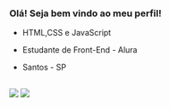 ### Olá! Seja bem vindo ao meu perfil!
 
- HTML,CSS e JavaScript
- Estudante de Front-End - Alura 
- Santos - SP 



  ##

 <div>
  <a href = "mailto:engtayna@gmail.com"><img src="https://img.shields.io/badge/-Gmail-%23333?style=for-the-badge&logo=gmail&logoColor=white" target="_blank"></a>
  <a href="https://www.linkedin.com/in/taynaacn" target="_blank"><img src="https://img.shields.io/badge/-LinkedIn-%230077B5?style=for-the-badge&logo=linkedin&logoColor=white" target="_blank"></a> 
  </div>
